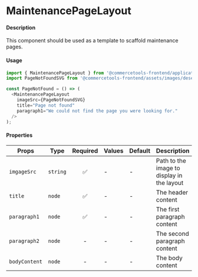 # MaintenancePageLayout

#### Description

This component should be used as a template to scaffold maintenance pages.

#### Usage

```js
import { MaintenancePageLayout } from '@commercetools-frontend/application-components';
import PageNotFoundSVG from '@commercetools-frontend/assets/images/desert-fox.svg';

const PageNotFound = () => (
  <MaintenancePageLayout
    imageSrc={PageNotFoundSVG}
    title="Page not found"
    paragraph1="We could not find the page you were looking for."
  />
);
```

#### Properties

| Props         | Type     | Required | Values | Default | Description                                |
| ------------- | -------- | :------: | ------ | ------- | ------------------------------------------ |
| `imgageSrc`   | `string` |    ✅    | -      | -       | Path to the image to display in the layout |
| `title`       | `node`   |    ✅    | -      | -       | The header content                         |
| `paragraph1`  | `node`   |    ✅    | -      | -       | The first paragraph content                |
| `paragraph2`  | `node`   |    -     | -      | -       | The second paragraph content               |
| `bodyContent` | `node`   |    -     | -      | -       | The body content                           |
